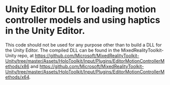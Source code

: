 # Unity Editor DLL for loading motion controller models and using haptics in the Unity Editor.

This code should not be used for any purpose other than to build a DLL for the Unity Editor.
The compiled DLL can be found in the MixedRealityToolkit-Unity repo, at https://github.com/Microsoft/MixedRealityToolkit-Unity/tree/master/Assets/HoloToolkit/Input/Plugins/EditorMotionControllerMethods/x86 and https://github.com/Microsoft/MixedRealityToolkit-Unity/tree/master/Assets/HoloToolkit/Input/Plugins/EditorMotionControllerMethods/x64.